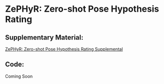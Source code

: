 # ZePHyR: Zero-shot Pose Hypothesis Rating

## Supplementary Material:
[ZePHyR: Zero-shot Pose Hypothesis Rating Supplemental](ZePHyR_Zero-shot_Pose_Hypothesis_Rating-Supplemental.pdf)

## Code:
Coming Soon
